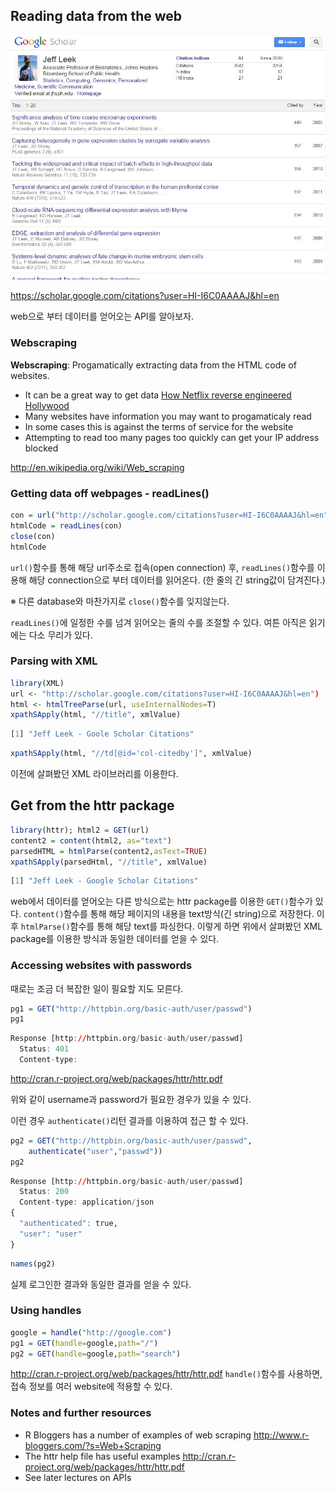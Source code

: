 ## Reading data from the web
![google_scholar](https://github.com/tocology/datasciencecoursera/blob/master/google_scholar.JPG?raw=true)

<u><https://scholar.google.com/citations?user=HI-I6C0AAAAJ&hl=en></u>

web으로 부터 데이터를 얻어오는 API를 알아보자.

### Webscraping
**Webscraping**: Progamatically extracting data from the HTML code of websites.

* It can be a great way to get data 
<u>[How Netflix reverse engineered Hollywood](http://www.theatlantic.com/technology/archive/2014/01/how-netflix-reverse-engineered-hollywood/282679/)</u>
* Many websites have information you may want to progamaticaly read
* In some cases this is against the terms of service for the website
* Attempting to read too many pages too quickly can get your IP address blocked

<u><http://en.wikipedia.org/wiki/Web_scraping></u>

### Getting data off webpages - readLines()
```r
con = url("http://scholar.google.com/citations?user=HI-I6C0AAAAJ&hl=en")
htmlCode = readLines(con)
close(con)
htmlCode
```
`url()`함수를 통해 해당 url주소로 접속(open connection) 후, `readLines()`함수를 이용해 해당 connection으로 부터 데이터를 읽어온다. (한 줄의 긴 string값이 담겨진다.)

※ 다른 database와 마찬가지로 `close()`함수를 잊지않는다.

`readLines()`에 일정한 수를 넘겨 읽어오는 줄의 수를 조절할 수 있다. 여튼 아직은 읽기에는 다소 무리가 있다.

### Parsing with XML
```r
library(XML)
url <- "http://scholar.google.com/citations?user=HI-I6C0AAAAJ&hl=en")
html <- htmlTreeParse(url, useInternalNodes=T)
xpathSApply(html, "//title", xmlValue)
```
```r
[1] "Jeff Leek - Goole Scholar Citations"
```
```r
xpathSApply(html, "//td[@id='col-citedby']", xmlValue)
```
이전에 살펴봤던 XML 라이브러리를 이용한다.

## Get from the httr package
```r
library(httr); html2 = GET(url)
content2 = content(html2, as="text")
parsedHTML = htmlParse(content2,asText=TRUE)
xpathSApply(parsedHtml, "//title", xmlValue)
```
```r
[1] "Jeff Leek - Google Scholar Citations"
```
web에서 데이터를 얻어오는 다른 방식으로는 httr package를 이용한 `GET()`함수가 있다. `content()`함수를 통해 해당 페이지의 내용을 text방식(긴 string)으로 저장한다. 이후 `htmlParse()`함수를 통해 해당 text를 파싱한다. 이렇게 하면 위에서 살펴봤던 XML package를 이용한 방식과 동일한 데이터를 얻을 수 있다.

### Accessing websites with passwords
때로는 조금 더 복잡한 일이 필요할 지도 모른다.
```r
pg1 = GET("http://httpbin.org/basic-auth/user/passwd")
pg1
```
```r
Response [http://httpbin.org/basic-auth/user/passwd]
  Status: 401
  Content-type:

```
<u><http://cran.r-project.org/web/packages/httr/httr.pdf></u>

위와 같이 username과 password가 필요한 경우가 있을 수 있다.

이런 경우 `authenticate()`리턴 결과를 이용하여 접근 할 수 있다.

```r
pg2 = GET("http://httpbin.org/basic-auth/user/passwd",
	authenticate("user","passwd"))
pg2
```
```r
Response [http://httpbin.org/basic-auth/user/passwd]
  Status: 200
  Content-type: application/json
{
  "authenticated": true,
  "user": "user"
}
```
```r
names(pg2)
```
실제 로그인한 결과와 동일한 결과를 얻을 수 있다.

### Using handles
```r
google = handle("http://google.com")
pg1 = GET(handle=google,path="/")
pg2 = GET(handle=google,path="search")
```
<u><http://cran.r-project.org/web/packages/httr/httr.pdf></u>
`handle()`함수를 사용하면, 접속 정보를 여러 website에 적용할 수 있다.

### Notes and further resources
* R Bloggers has a number of examples of web scraping <u><http://www.r-bloggers.com/?s=Web+Scraping></u>
* The httr help file has useful examples <u><http://cran.r-project.org/web/packages/httr/httr.pdf></u>
* See later lectures on APIs
